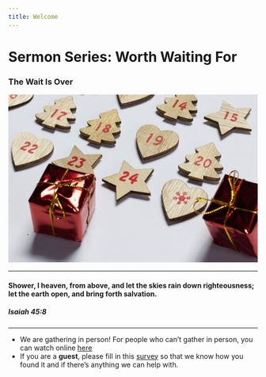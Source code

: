 ```yaml
---
title: Welcome
---
```


# Sermon Series: Worth Waiting For
### The Wait Is Over

![Christmas](https://raw.githubusercontent.com/stgeorgeshurstville/bulletin/main/images/ChristmasBackground.jpg)

---
#### Shower, I heaven, from above, and let the skies rain down righteousness; let the earth open, and bring forth salvation. 

##### Isaiah 45:8
 

---
- We are gathering in person! For people who can’t gather in person, you can watch online [here](https://stgeorgeshurstville.org.au/sunday-english-online)
- If you are a **guest**, please fill in this [survey](https://tinyurl.com/SGHACsurvey) so that we know how you found it and if there’s anything we can help with.
